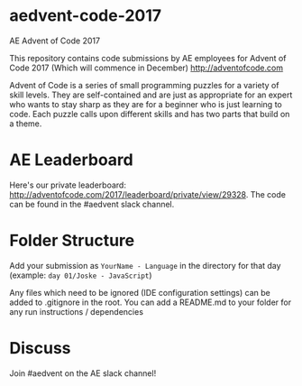 # aedvent-code-2017
AE Advent of Code 2017

This repository contains code submissions by AE employees for Advent of Code 2017 (Which will commence in December)
http://adventofcode.com

Advent of Code is a series of small programming puzzles for a variety of skill levels. They are self-contained and are just as appropriate for an expert who wants to stay sharp as they are for a beginner who is just learning to code. Each puzzle calls upon different skills and has two parts that build on a theme.

# AE Leaderboard

Here's our private leaderboard: http://adventofcode.com/2017/leaderboard/private/view/29328. The code can be found in the #aedvent slack channel.

# Folder Structure

Add your submission as `YourName - Language` in the directory for that day (example: `day 01/Joske - JavaScript`)

Any files which need to be ignored (IDE configuration settings) can be added to .gitignore in the root.
You can add a README.md to your folder for any run instructions / dependencies

# Discuss

Join #aedvent on the AE slack channel!
